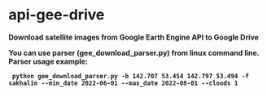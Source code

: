 
# api-gee-drive
<b>Download satellite images from Google Earth Engine API to Google Drive<b>

You can use parser (gee_download_parser.py) from linux command line.
Parser usage example:
<pre><code> python gee_download_parser.py -b 142.707 53.454 142.797 53.494 -f sakhalin --min_date 2022-06-01 --max_date 2022-08-01 --clouds 1 <code><pre>

